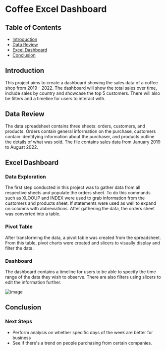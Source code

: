 # Coffee Excel Dashboard

## Table of Contents
* [Introduction](#introduction)
* [Data Review](#data-review)
* [Excel Dashboard](#excel-dashboard)
* [Conclusion](#conclusion)

## Introduction

This project aims to create a dashboard showing the sales data of a coffee shop from 2019 - 2022. The dashboard will show the total sales over time, include sales by country and showcase the top 5 customers. There will also be filters and a timeline for users to interact with.

## Data Review

The data spreadsheet contains three sheets: orders, customers, and products. Orders contain general information on the purchase, customers contain identifying information about the purchaser, and products outline the details of what was sold. The file contains sales data from January 2019 to August 2022. 

## Excel Dashboard

### Data Exploration

The first step conducted in this project was to gather data from all respective sheets and populate the orders sheet. To do this commands such as XLOOUP and INDEX were used to grab information from the customers and products sheet. If statements were used as well to expand on columns with abbreviations. After gathering the data, the orders sheet was converted into a table.

### Pivot Table

After transforming the data, a pivot table was created from the spreadsheet. From this table, pivot charts were created and slicers to visually display and filter the data.

### Dashboard

The dashboard contains a timeline for users to be able to specify the time range of the data they wish to observe. There are also filters using slicers to edit the information further. 

![image](https://github.com/jidafan/Coffee-Excel-Dashboard/assets/141703009/be7ab0b4-3161-418d-a14d-7c3dc2fbb2ab)

## Conclusion

### Next Steps
* Perform analysis on whether specific days of the week are better for business
* See if there's a trend on people purchasing from certain companies.
